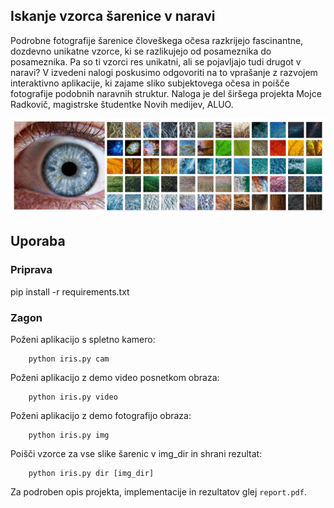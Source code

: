 ## Iskanje vzorca šarenice v naravi

Podrobne fotografije šarenice človeškega očesa razkrijejo fascinantne, dozdevno unikatne vzorce, ki se razlikujejo od posameznika do posameznika. Pa so ti vzorci res unikatni, ali se pojavljajo tudi drugot v naravi? V izvedeni nalogi poskusimo odgovoriti na to vprašanje z razvojem interaktivno aplikacije, ki zajame sliko subjektovega očesa in poišče fotografije podobnih naravnih struktur. Naloga je del širšega projekta Mojce Radkovič, magistrske študentke Novih medijev, ALUO. 

<img src="figs/teaser.png" width=1000>


## Uporaba

### Priprava
pip install -r requirements.txt

### Zagon
Poženi aplikacijo s spletno kamero:
```
	python iris.py cam
```

Poženi aplikacijo z demo video posnetkom obraza:
```
	python iris.py video
```

Poženi aplikacijo z demo fotografijo obraza:
```
	python iris.py img
```

Poišči vzorce za vse slike šarenic v img_dir in shrani rezultat:
```
	python iris.py dir [img_dir]
```


Za podroben opis projekta, implementacije in rezultatov glej `report.pdf`.
